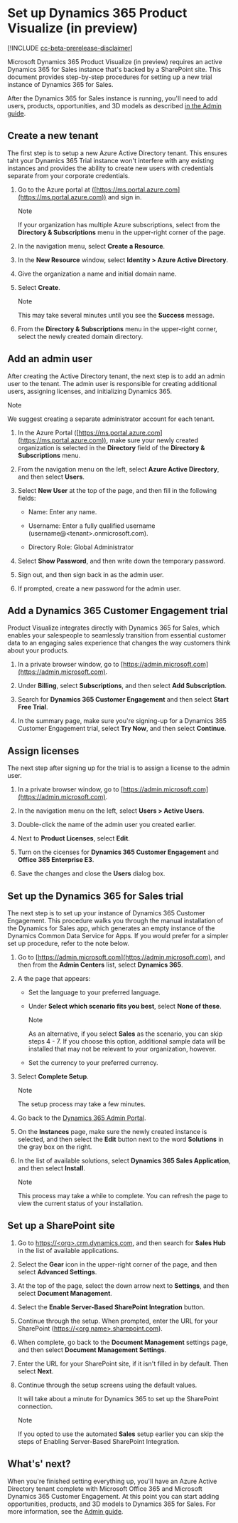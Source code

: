 
# Set up Dynamics 365 Product Visualize (in preview)

[!INCLUDE [cc-beta-prerelease-disclaimer](../includes/cc-beta-prerelease-disclaimer.md)]

Microsoft Dynamics 365 Product Visualize (in preview) requires an active Dynamics 365 for Sales instance that's backed by a SharePoint site. This document provides step-by-step procedures for setting up a new trial instance of Dynamics 365 for Sales. 

After the Dynamics 365 for Sales instance is running, you'll need to add users, products, opportunities, and 3D models as described [in the Admin guide](admin-guide.md).

## Create a new tenant

The first step is to setup a new Azure Active Directory tenant. This ensures taht your Dynamics 365 Trial instance won't interfere with any existing instances and provides the ability to create new users with credentials separate from your corporate credentials.

1. Go to the Azure portal at \([https://ms.portal.azure.com](https://ms.portal.azure.com)) and sign in.

   > [!NOTE]
   > If your organization has multiple Azure subscriptions, select from the __Directory & Subscriptions__ menu in the upper-right corner of the page.
   
3. In the navigation menu, select **Create a Resource**.

4. In the **New Resource** window, select **Identity > Azure Active Directory**.

5. Give the organization a name and initial domain name.

6. Select **Create**. 

   > [!NOTE]
   > This may take several minutes until you see the **Success** message.
   
7. From the **Directory & Subscriptions** menu in the upper-right corner, select the newly created domain directory. 

## Add an admin user

After creating the Active Directory tenant, the next step is to add an admin user to the tenant. The admin user is responsible for creating additional users, assigning licenses, and initializing Dynamics 365. 

> [!NOTE] 
> We suggest creating a separate administrator account for each tenant.

1. In the Azure Portal \([https://ms.portal.azure.com](https://ms.portal.azure.com)), make sure your newly created organization is selected in the **Directory** field of the **Directory & Subscriptions** menu.

2. From the navigation menu on the left, select **Azure Active Directory**, and then select **Users**.

3. Select **New User** at the top of the page, and then fill in the following fields:

    * Name: Enter any name.
    
    * Username: Enter a fully qualified username (username@\<tenant>.onmicrosoft.com).
    
    * Directory Role: Global Administrator
    
4. Select **Show Password**, and then write down the temporary password.

5. Sign out, and then sign back in as the admin user.

6. If prompted, create a new password for the admin user.

## Add a Dynamics 365 Customer Engagement trial

Product Visualize integrates directly with Dynamics 365 for Sales, which enables your salespeople to seamlessly transition from essential customer data to an engaging sales experience that changes the way customers think about your products.

1. In a private browser window, go to [https://admin.microsoft.com](https://admin.microsoft.com).

2. Under **Billing**, select **Subscriptions**, and then select **Add Subscription**.

3. Search for **Dynamics 365 Customer Engagement** and then select **Start Free Trial**.

4. In the summary page, make sure you're signing-up for a Dynamics 365 Customer Engagement trial, select **Try Now**, and then select **Continue**.

## Assign licenses

The next step after signing up for the trial is to assign a license to the admin user. 

1. In a private browser window, go to [https://admin.microsoft.com](https://admin.microsoft.com).

2. In the navigation menu on the left, select **Users > Active Users**.

3. Double-click the name of the admin user you created earlier. 

4. Next to **Product Licenses**, select **Edit**.

5. Turn on the cicenses for **Dynamics 365 Customer Engagement** and **Office 365 Enterprise E3**.

6. Save the changes and close the **Users** dialog box.

## Set up the Dynamics 365 for Sales trial

The next step is to set up your instance of Dynamics 365 Customer Engagement. This procedure walks you through the manual installation of the Dynamics for Sales app, which generates an empty instance of the Dynamics Common Data Service for Apps. If you would prefer for a simpler set up procedure, refer to the note below.

1. Go to [https://admin.microsoft.com](https://admin.microsoft.com), and then from the **Admin Centers** list, select **Dynamics 365**.

2. A the page that appears:

    - Set the language to your preferred language.
    
    - Under **Select which scenario fits you best**, select **None of these**.
    
      > [!NOTE]
      > As an alternative, if you select **Sales** as the scenario, you can skip steps 4 - 7. If you choose this option, additional sample data will be installed that may not be relevant to your organization, however.
    
    - Set the currency to your preferred currency.
    
3. Select **Complete Setup**.

    > [!NOTE]
    > The setup process may take a few minutes.

4. Go back to the [Dynamics 365 Admin Portal](https://admin.microsoft.com).

5. On the **Instances** page, make sure the newly created instance is selected, and then select the **Edit** button next to the word **Solutions** in the gray box on the right.

6. In the list of available solutions, select **Dynamics 365 Sales Application**, and then select **Install**.

    > [!NOTE]
    > This process may take a while to complete. You can refresh the page to view the current status of your installation.


## Set up a SharePoint site

1. Go to [https://\<org>.crm.dynamics.com](), and then search for **Sales Hub** in the list of available applications.
    
2. Select the **Gear** icon in the upper-right corner of the page, and then select **Advanced Settings**.

3. At the top of the page, select the down arrow next to **Settings**, and then select **Document Management**.

4. Select the **Enable Server-Based SharePoint Integration** button. 

5. Continue through the setup. When prompted, enter the URL for your SharePoint ([https://\<org name>.sharepoint.com]()).

6. When complete, go back to the **Document Management** settings page, and then select **Document Management Settings**.

7. Enter the URL for your SharePoint site, if it isn't filled in by default. Then select **Next**.

8. Continue through the setup screens using the default values.

   It will take about a minute for Dynamics 365 to set up the SharePoint connection.

   > [!NOTE]
   > If you opted to use the automated **Sales** setup earlier you can skip the steps of Enabling Server-Based SharePoint Integration.

## What's' next?

When you're finished setting everything up, you'll have an Azure Active Directory tenant complete with Microsoft Office 365 and Microsoft Dynamics 365 Customer Engagement. At this point you can start adding opportunities, products, and 3D models to Dynamics 365 for Sales. For more information, see the [Admin guide](admin-guide.md).

